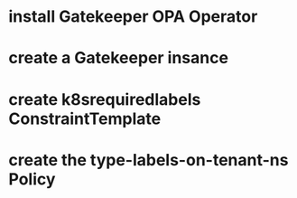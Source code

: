 # install Gatekeeper OPA Operator
# create a Gatekeeper insance 
# create k8srequiredlabels ConstraintTemplate
# create the type-labels-on-tenant-ns Policy